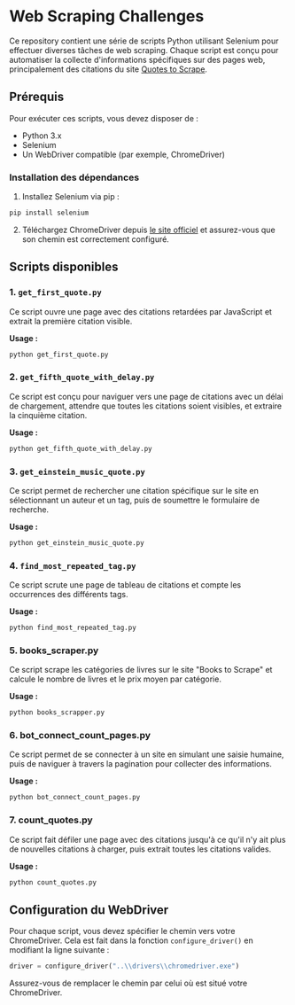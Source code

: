 # Web Scraping Challenges

Ce repository contient une série de scripts Python utilisant Selenium pour effectuer diverses tâches de web scraping. Chaque script est conçu pour automatiser la collecte d'informations spécifiques sur des pages web, principalement des citations du site [Quotes to Scrape](https://quotes.toscrape.com/).

## Prérequis

Pour exécuter ces scripts, vous devez disposer de :

- Python 3.x
- Selenium
- Un WebDriver compatible (par exemple, ChromeDriver)

### Installation des dépendances

1. Installez Selenium via pip :

```sh
pip install selenium
```

2. Téléchargez ChromeDriver depuis [le site officiel](https://sites.google.com/chromium.org/driver/) et assurez-vous que son chemin est correctement configuré.

## Scripts disponibles

### 1. `get_first_quote.py`

Ce script ouvre une page avec des citations retardées par JavaScript et extrait la première citation visible.

**Usage :**

```sh
python get_first_quote.py
```

### 2. `get_fifth_quote_with_delay.py`

Ce script est conçu pour naviguer vers une page de citations avec un délai de chargement, attendre que toutes les citations soient visibles, et extraire la cinquième citation.

**Usage :**

```sh
python get_fifth_quote_with_delay.py
```

### 3. `get_einstein_music_quote.py`

Ce script permet de rechercher une citation spécifique sur le site en sélectionnant un auteur et un tag, puis de soumettre le formulaire de recherche.

**Usage :**

```sh
python get_einstein_music_quote.py
```

### 4. `find_most_repeated_tag.py`

Ce script scrute une page de tableau de citations et compte les occurrences des différents tags.

**Usage :**

```sh
python find_most_repeated_tag.py
```

### 5. books_scraper.py

Ce script scrape les catégories de livres sur le site "Books to Scrape" et calcule le nombre de livres et le prix moyen par catégorie.

**Usage :**

```sh
python books_scrapper.py
```
### 6. bot_connect_count_pages.py

Ce script permet de se connecter à un site en simulant une saisie humaine, puis de naviguer à travers la pagination pour collecter des informations.

**Usage :**

```sh
python bot_connect_count_pages.py
```

### 7. count_quotes.py

Ce script fait défiler une page avec des citations jusqu'à ce qu'il n'y ait plus de nouvelles citations à charger, puis extrait toutes les citations valides.

**Usage :**

```sh
python count_quotes.py
```


## Configuration du WebDriver

Pour chaque script, vous devez spécifier le chemin vers votre ChromeDriver. Cela est fait dans la fonction `configure_driver()` en modifiant la ligne suivante :

```python
driver = configure_driver("..\\drivers\\chromedriver.exe")
```

Assurez-vous de remplacer le chemin par celui où est situé votre ChromeDriver.

